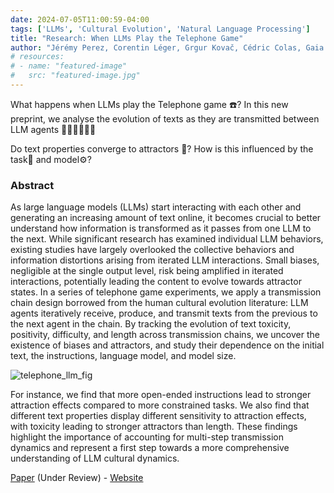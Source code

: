 ```yaml
---
date: 2024-07-05T11:00:59-04:00
tags: ['LLMs', 'Cultural Evolution', 'Natural Language Processing']
title: "Research: When LLMs Play the Telephone Game"
author: "Jérémy Perez, Corentin Léger, Grgur Kovač, Cédric Colas, Gaia Molinaro, Maxime Derex, Pierre-Yves Oudeyer, Clément Moulin-Frier"
# resources:
# - name: "featured-image"
#   src: "featured-image.jpg"
---
```

What happens when LLMs play the Telephone game ☎️? In this new preprint, we analyse the evolution of texts as they are transmitted between LLM agents 🤖💬🤖💬🤖💬 

Do text properties converge to attractors 🧲? How is this influenced by the task📝 and model⚙️?

### Abstract

As large language models (LLMs) start interacting with each other and generating an increasing amount of text online, it becomes crucial to better understand how information is transformed as it passes from one LLM to the next. While significant research has examined individual LLM behaviors, existing studies have largely overlooked the collective behaviors and information distortions arising from iterated LLM interactions. Small biases, negligible at the single output level, risk being amplified in iterated interactions, potentially leading the content to evolve towards attractor states. In a series of telephone game experiments, we apply a transmission chain design borrowed from the human cultural evolution literature: LLM agents iteratively receive, produce, and transmit texts from the previous to the next agent in the chain. By tracking the evolution of text toxicity, positivity, difficulty, and length across transmission chains, we uncover the existence of biases and attractors, and study their dependence on the initial text, the instructions, language model, and model size. 

![telephone_llm_fig](/TelephoneLLM.png)

For instance, we find that more open-ended instructions lead to stronger attraction effects compared to more constrained tasks. We also find that different text properties display different sensitivity to attraction effects, with toxicity leading to stronger attractors than length. These findings highlight the importance of accounting for multi-step transmission dynamics and represent a first step towards a more comprehensive understanding of LLM cultural dynamics. 

[Paper](https://arxiv.org/abs/2407.04503) (Under Review) - [Website](https://sites.google.com/view/telephone-game-llm)

 

